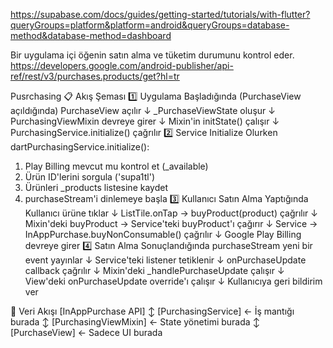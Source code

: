 https://supabase.com/docs/guides/getting-started/tutorials/with-flutter?queryGroups=platform&platform=android&queryGroups=database-method&database-method=dashboard


Bir uygulama içi öğenin satın alma ve tüketim durumunu kontrol eder.
https://developers.google.com/android-publisher/api-ref/rest/v3/purchases.products/get?hl=tr


Pusrchasing
📋 Akış Şeması
1️⃣ Uygulama Başladığında (PurchaseView açıldığında)
PurchaseView açılır
    ↓
_PurchaseViewState oluşur
    ↓
PurchasingViewMixin devreye girer
    ↓
Mixin'in initState() çalışır
    ↓
PurchasingService.initialize() çağrılır
2️⃣ Service Initialize Olurken
dartPurchasingService.initialize():
  1. Play Billing mevcut mu kontrol et (_available)
  2. Ürün ID'lerini sorgula ('supa1tl')
  3. Ürünleri _products listesine kaydet
  4. purchaseStream'i dinlemeye başla
3️⃣ Kullanıcı Satın Alma Yaptığında
Kullanıcı ürüne tıklar
    ↓
ListTile.onTap → buyProduct(product) çağrılır
    ↓
Mixin'deki buyProduct → Service'teki buyProduct'ı çağırır
    ↓
Service → InAppPurchase.buyNonConsumable() çağrılır
    ↓
Google Play Billing devreye girer
4️⃣ Satın Alma Sonuçlandığında
purchaseStream yeni bir event yayınlar
    ↓
Service'teki listener tetiklenir
    ↓
onPurchaseUpdate callback çağrılır
    ↓
Mixin'deki _handlePurchaseUpdate çalışır
    ↓
View'deki onPurchaseUpdate override'ı çalışır
    ↓
Kullanıcıya geri bildirim ver

🔄 Veri Akışı
[InAppPurchase API]
        ↕️
[PurchasingService] ← İş mantığı burada
        ↕️
[PurchasingViewMixin] ← State yönetimi burada
        ↕️
[PurchaseView] ← Sadece UI burada